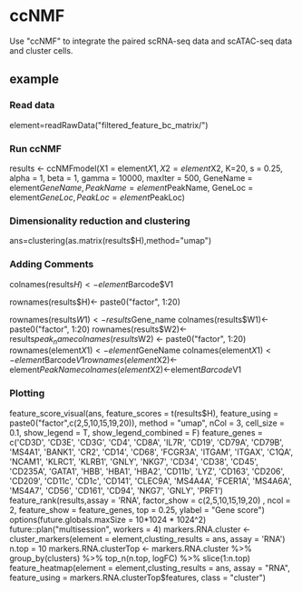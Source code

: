 # ccNMF
Use "ccNMF" to integrate the paired scRNA-seq data and scATAC-seq data and cluster cells.

## example

### Read data
element=readRawData("filtered_feature_bc_matrix/")
### Run ccNMF
results <- ccNMFmodel(X1 = element$X1, X2 = element$X2, K=20, s = 0.25, alpha = 1, beta = 1, gamma = 10000, maxIter = 500,
                 GeneName = element$GeneName, PeakName = element$PeakName, GeneLoc = element$GeneLoc, PeakLoc = element$PeakLoc)
### Dimensionality reduction and clustering
ans=clustering(as.matrix(results$H),method="umap")
### Adding Comments
colnames(results$H)<-element$Barcode$V1

rownames(results$H)<- paste0("factor", 1:20)

rownames(results$W1)<-results$Gene_name
colnames(results$W1)<- paste0("factor", 1:20)
rownames(results$W2)<-results$peak_name
colnames(results$W2) <- paste0("factor", 1:20)
rownames(element$X1)<-element$GeneName
colnames(element$X1)<-element$Barcode$V1
rownames(element$X2)<-element$PeakName
colnames(element$X2)<-element$Barcode$V1
### Plotting
feature_score_visual(ans, feature_scores = t(results$H), 
                          feature_using = paste0("factor",c(2,5,10,15,19,20)),  
                          method = "umap", nCol = 3, cell_size = 0.1, show_legend = T, 
                          show_legend_combined = F)
feature_genes = c('CD3D', 'CD3E', 'CD3G', 'CD4', 'CD8A', 'IL7R', 'CD19', 'CD79A', 
                  'CD79B', 'MS4A1', 'BANK1', 'CR2', 'CD14', 'CD68', 'FCGR3A', 'ITGAM', 
                  'ITGAX', 'C1QA', 'NCAM1', 'KLRC1', 'KLRB1', 'GNLY', 'NKG7', 'CD34', 
                  'CD38', 'CD45', 'CD235A', 'GATA1', 'HBB', 'HBA1', 'HBA2', 'CD11b', 
                  'LYZ', 'CD163', 'CD206', 'CD209', 'CD11c', 'CD1c', 'CD141', 'CLEC9A', 
                  'MS4A4A', 'FCER1A', 'MS4A6A', 'MS4A7', 'CD56', 'CD161', 'CD94', 'NKG7', 
                  'GNLY', 'PRF1')
feature_rank(results,assay = 'RNA',  factor_show = c(2,5,10,15,19,20)
                   , ncol = 2, feature_show = feature_genes, top = 0.25, ylabel = "Gene score")
options(future.globals.maxSize = 10*1024 * 1024^2)
future::plan("multisession", workers = 4)
markers.RNA.cluster <- cluster_markers(element = element,clusting_results = ans, assay = 'RNA')
n.top = 10
markers.RNA.clusterTop <- markers.RNA.cluster %>% group_by(clusters) %>% top_n(n.top, logFC) %>% slice(1:n.top)
feature_heatmap(element = element,clusting_results = ans, assay = "RNA", feature_using = markers.RNA.clusterTop$features, class = "cluster")
